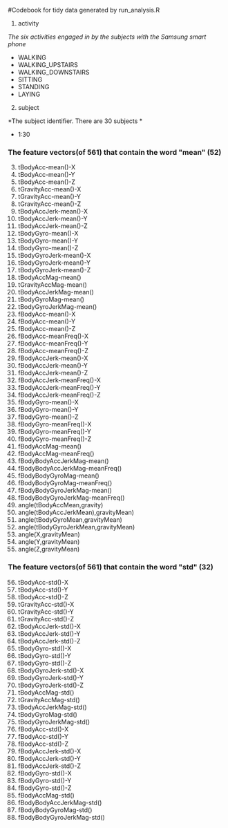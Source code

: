 #Codebook for tidy data generated by run_analysis.R

1.	activity

*The six activities engaged in by the subjects with the Samsung smart phone* 

- WALKING
- WALKING_UPSTAIRS
- WALKING_DOWNSTAIRS
- SITTING
- STANDING
- LAYING

2.	subject

*The subject identifier. There are 30 subjects *

- 1:30 
 
### The feature vectors(of 561) that contain the word "mean" (52)

3.	tBodyAcc-mean()-X
4.	tBodyAcc-mean()-Y
5.	tBodyAcc-mean()-Z
6.	tGravityAcc-mean()-X
7.	tGravityAcc-mean()-Y
8.	tGravityAcc-mean()-Z
9.	tBodyAccJerk-mean()-X
10.	tBodyAccJerk-mean()-Y
11.	tBodyAccJerk-mean()-Z
12.	tBodyGyro-mean()-X
13.	tBodyGyro-mean()-Y
14.	tBodyGyro-mean()-Z
15.	tBodyGyroJerk-mean()-X
16.	tBodyGyroJerk-mean()-Y
17.	tBodyGyroJerk-mean()-Z
18.	tBodyAccMag-mean()
19.	tGravityAccMag-mean()
20.	tBodyAccJerkMag-mean()
21.	tBodyGyroMag-mean()
22.	tBodyGyroJerkMag-mean()
23.	fBodyAcc-mean()-X
24.	fBodyAcc-mean()-Y
25.	fBodyAcc-mean()-Z
26.	fBodyAcc-meanFreq()-X
27.	fBodyAcc-meanFreq()-Y
28.	fBodyAcc-meanFreq()-Z
29.	fBodyAccJerk-mean()-X
30.	fBodyAccJerk-mean()-Y
31.	fBodyAccJerk-mean()-Z
32.	fBodyAccJerk-meanFreq()-X
33.	fBodyAccJerk-meanFreq()-Y
34.	fBodyAccJerk-meanFreq()-Z
35.	fBodyGyro-mean()-X
36.	fBodyGyro-mean()-Y
37.	fBodyGyro-mean()-Z
38.	fBodyGyro-meanFreq()-X
39.	fBodyGyro-meanFreq()-Y
40.	fBodyGyro-meanFreq()-Z
41.	fBodyAccMag-mean()
42.	fBodyAccMag-meanFreq()
43.	fBodyBodyAccJerkMag-mean()
44.	fBodyBodyAccJerkMag-meanFreq()
45.	fBodyBodyGyroMag-mean()
46.	fBodyBodyGyroMag-meanFreq()
47.	fBodyBodyGyroJerkMag-mean()
48.	fBodyBodyGyroJerkMag-meanFreq()
49.	angle(tBodyAccMean,gravity)
50.	angle(tBodyAccJerkMean),gravityMean)
51.	angle(tBodyGyroMean,gravityMean)
52.	angle(tBodyGyroJerkMean,gravityMean)
53.	angle(X,gravityMean)
54.	angle(Y,gravityMean)
55.	angle(Z,gravityMean)

### The feature vectors(of 561) that contain the word "std" (32)

56.	tBodyAcc-std()-X
57.	tBodyAcc-std()-Y
58.	tBodyAcc-std()-Z
59.	tGravityAcc-std()-X
60.	tGravityAcc-std()-Y
61.	tGravityAcc-std()-Z
62.	tBodyAccJerk-std()-X
63.	tBodyAccJerk-std()-Y
64.	tBodyAccJerk-std()-Z
65.	tBodyGyro-std()-X
66.	tBodyGyro-std()-Y
67.	tBodyGyro-std()-Z
68.	tBodyGyroJerk-std()-X
69.	tBodyGyroJerk-std()-Y
70.	tBodyGyroJerk-std()-Z
71.	tBodyAccMag-std()
72.	tGravityAccMag-std()
73.	tBodyAccJerkMag-std()
74.	tBodyGyroMag-std()
75.	tBodyGyroJerkMag-std()
76.	fBodyAcc-std()-X
77.	fBodyAcc-std()-Y
78.	fBodyAcc-std()-Z
79.	fBodyAccJerk-std()-X
80.	fBodyAccJerk-std()-Y
81.	fBodyAccJerk-std()-Z
82.	fBodyGyro-std()-X
83.	fBodyGyro-std()-Y
84.	fBodyGyro-std()-Z
85.	fBodyAccMag-std()
86.	fBodyBodyAccJerkMag-std()
87.	fBodyBodyGyroMag-std()
88.	fBodyBodyGyroJerkMag-std()
